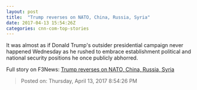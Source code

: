```yaml
---
layout: post
title:  "Trump reverses on NATO, China, Russia, Syria"
date: 2017-04-13 15:54:26Z
categories: cnn-com-top-stories
---
```


It was almost as if Donald Trump's outsider presidential campaign never happened Wednesday as he rushed to embrace establishment political and national security positions he once publicly abhorred.


Full story on F3News: [Trump reverses on NATO, China, Russia, Syria](http://www.f3nws.com/n/dqS3nF)

> Posted on: Thursday, April 13, 2017 8:54:26 PM
